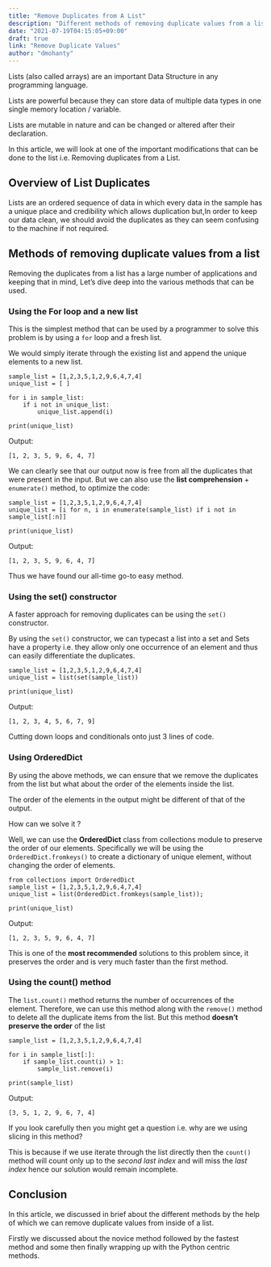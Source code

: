 ```yaml
---
title: "Remove Duplicates from A List"
description: "Different methods of removing duplicate values from a list"
date: "2021-07-19T04:15:05+09:00"
draft: true
link: "Remove Duplicate Values"
author: "dmohanty"
---
```


Lists (also called arrays) are an important Data Structure in any programming language.

Lists are powerful because they can store data of multiple data types in one single memory location / variable.

Lists are mutable in nature and can be changed or altered after their declaration.

In this article, we will look at one of the important modifications that can be done to the list i.e. Removing duplicates from a List.

## Overview of List Duplicates

Lists are an ordered sequence of data in which every data in the sample has a unique place and credibility which allows duplication but,In order to keep our data clean, we should avoid the duplicates as they can seem confusing to the machine if not required.

## Methods of removing duplicate values from a list

Removing the duplicates from a list has a large number of applications and keeping that in mind, Let’s dive deep into the various methods that can be used.

### Using the For loop and a new list

This is the simplest method that can be used by a programmer to solve this problem is by using a `for` loop and a fresh list. 

We would simply iterate through the existing list and append the unique elements to a new list.

```
sample_list = [1,2,3,5,1,2,9,6,4,7,4]
unique_list = [ ]

for i in sample_list:
    if i not in unique_list:
        unique_list.append(i)

print(unique_list)
```
Output:
```
[1, 2, 3, 5, 9, 6, 4, 7]
```

We can clearly see that our output now is free from all the duplicates that were present in the input. 
But we can also use the **list comprehension** + `enumerate()` method, to optimize the code:

```
sample_list = [1,2,3,5,1,2,9,6,4,7,4]
unique_list = [i for n, i in enumerate(sample_list) if i not in sample_list[:n]]
 
print(unique_list)
```
Output:
```
[1, 2, 3, 5, 9, 6, 4, 7]
```

Thus we have found our all-time go-to easy method.

### Using the set() constructor

A faster approach for removing duplicates can be using the `set()` constructor.

By using the `set()` constructor, we can typecast a list into a set and Sets have a property i.e. they allow only one occurrence of an element and thus can easily differentiate the duplicates.

```
sample_list = [1,2,3,5,1,2,9,6,4,7,4]
unique_list = list(set(sample_list))

print(unique_list)
```
Output:
```
[1, 2, 3, 4, 5, 6, 7, 9]
```

Cutting down loops and conditionals onto just 3 lines of code. 

### Using OrderedDict

By using the above methods, we can ensure that we remove the duplicates from the list but what about the order of the elements inside the list.

The order of the elements in the output might be different of that of the output.

How can we solve it ?

Well, we can use the **OrderedDict** class from collections module to preserve the order of our elements.
Specifically we will be using the `OrderedDict.fromkeys()` to create a dictionary of unique element, without changing the order of elements.

```
from collections import OrderedDict
sample_list = [1,2,3,5,1,2,9,6,4,7,4]
unique_list = list(OrderedDict.fromkeys(sample_list));

print(unique_list)
```
Output:
```
[1, 2, 3, 5, 9, 6, 4, 7]
```

This is one of the **most recommended** solutions to this problem since, it preserves the order and is very much faster than the first method.

### Using the count() method

The `list.count()` method returns the number of occurrences of the element.
Therefore, we can use this method along with the `remove()` method to delete all the duplicate items from the list.
But this method **doesn’t preserve the order** of the list

```
sample_list = [1,2,3,5,1,2,9,6,4,7,4]

for i in sample_list[:]:
    if sample_list.count(i) > 1:
        sample_list.remove(i)
 
print(sample_list)
```
Output:
```
[3, 5, 1, 2, 9, 6, 7, 4]
```

If you look carefully then you might get a question i.e.  why are we using slicing in this method? 

This is because if we use iterate through the list directly then the `count()` method will count only up to the *second last index* and will miss the *last index* hence our solution would remain incomplete.

## Conclusion

In this article, we discussed in brief about the different methods by the help of which we can remove duplicate values from inside of a list.

Firstly we discussed about the novice method followed by the fastest method and some then finally wrapping up with the Python centric methods.




